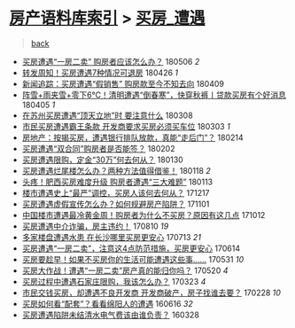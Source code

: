 [房产语料库索引](../../README.md)  > [买房_遭遇](买房_遭遇.md)
====
> [back](../README.md)

- [买房遭遇“一房二卖” 购房者应该怎么办？](http://jkwz.applinzi.com/ittc/7100135498951689222.html#%E4%B9%B0%E6%88%BF%E9%81%AD%E9%81%87%E2%80%9C%E4%B8%80%E6%88%BF%E4%BA%8C%E5%8D%96%E2%80%9D+%E8%B4%AD%E6%88%BF%E8%80%85%E5%BA%94%E8%AF%A5%E6%80%8E%E4%B9%88%E5%8A%9E%EF%BC%9F) 180506 *2* 
- [转发周知！买房遭遇7种情况可退房](http://jkwz.applinzi.com/ittc/7096220808399832071.html#%E8%BD%AC%E5%8F%91%E5%91%A8%E7%9F%A5%EF%BC%81%E4%B9%B0%E6%88%BF%E9%81%AD%E9%81%877%E7%A7%8D%E6%83%85%E5%86%B5%E5%8F%AF%E9%80%80%E6%88%BF) 180426 *1* 
- [新闻追踪：买房遭遇“假销售” 购房款至今不知去向](http://jkwz.applinzi.com/ittc/7090074220300338186.html#%E6%96%B0%E9%97%BB%E8%BF%BD%E8%B8%AA%EF%BC%9A%E4%B9%B0%E6%88%BF%E9%81%AD%E9%81%87%E2%80%9C%E5%81%87%E9%94%80%E5%94%AE%E2%80%9D+%E8%B4%AD%E6%88%BF%E6%AC%BE%E8%87%B3%E4%BB%8A%E4%B8%8D%E7%9F%A5%E5%8E%BB%E5%90%91) 180409  
- [阵雪+雨夹雪+零下6℃！清明遭遇“倒春寒”，快穿秋裤丨贷款买房有个好消息](http://jkwz.applinzi.com/ittc/7088288132992861201.html#%E9%98%B5%E9%9B%AA%2B%E9%9B%A8%E5%A4%B9%E9%9B%AA%2B%E9%9B%B6%E4%B8%8B6%E2%84%83%EF%BC%81%E6%B8%85%E6%98%8E%E9%81%AD%E9%81%87%E2%80%9C%E5%80%92%E6%98%A5%E5%AF%92%E2%80%9D%EF%BC%8C%E5%BF%AB%E7%A9%BF%E7%A7%8B%E8%A3%A4%E4%B8%A8%E8%B4%B7%E6%AC%BE%E4%B9%B0%E6%88%BF%E6%9C%89%E4%B8%AA%E5%A5%BD%E6%B6%88%E6%81%AF) 180405 *1* 
- [在苏州买房遭遇“顶天立地”时 要注意什么](http://jkwz.applinzi.com/ittc/7078061714509923335.html#%E5%9C%A8%E8%8B%8F%E5%B7%9E%E4%B9%B0%E6%88%BF%E9%81%AD%E9%81%87%E2%80%9C%E9%A1%B6%E5%A4%A9%E7%AB%8B%E5%9C%B0%E2%80%9D%E6%97%B6+%E8%A6%81%E6%B3%A8%E6%84%8F%E4%BB%80%E4%B9%88) 180308  
- [市民买房遭遇霸王条款 开发商要求买房必须买车位](http://jkwz.applinzi.com/ittc/7076155837351724043.html#%E5%B8%82%E6%B0%91%E4%B9%B0%E6%88%BF%E9%81%AD%E9%81%87%E9%9C%B8%E7%8E%8B%E6%9D%A1%E6%AC%BE+%E5%BC%80%E5%8F%91%E5%95%86%E8%A6%81%E6%B1%82%E4%B9%B0%E6%88%BF%E5%BF%85%E9%A1%BB%E4%B9%B0%E8%BD%A6%E4%BD%8D) 180303 *1* 
- [房地产：按揭买房，遭遇银行排队放款，真能“走后门”？](http://jkwz.applinzi.com/ittc/7069955914713269259.html#%E6%88%BF%E5%9C%B0%E4%BA%A7%EF%BC%9A%E6%8C%89%E6%8F%AD%E4%B9%B0%E6%88%BF%EF%BC%8C%E9%81%AD%E9%81%87%E9%93%B6%E8%A1%8C%E6%8E%92%E9%98%9F%E6%94%BE%E6%AC%BE%EF%BC%8C%E7%9C%9F%E8%83%BD%E2%80%9C%E8%B5%B0%E5%90%8E%E9%97%A8%E2%80%9D%EF%BC%9F) 180214  
- [买房遭遇“双合同”购房者是否能签？](http://jkwz.applinzi.com/ittc/7065420606751638534.html#%E4%B9%B0%E6%88%BF%E9%81%AD%E9%81%87%E2%80%9C%E5%8F%8C%E5%90%88%E5%90%8C%E2%80%9D%E8%B4%AD%E6%88%BF%E8%80%85%E6%98%AF%E5%90%A6%E8%83%BD%E7%AD%BE%EF%BC%9F) 180202  
- [买房遭遇限购，定金“30万”何去何从？](http://jkwz.applinzi.com/ittc/7064336028708373514.html#%E4%B9%B0%E6%88%BF%E9%81%AD%E9%81%87%E9%99%90%E8%B4%AD%EF%BC%8C%E5%AE%9A%E9%87%91%E2%80%9C30%E4%B8%87%E2%80%9D%E4%BD%95%E5%8E%BB%E4%BD%95%E4%BB%8E%EF%BC%9F) 180130  
- [买房遭遇烂尾楼怎么办？两种方法值得借鉴！](http://jkwz.applinzi.com/ittc/7059918998336963600.html#%E4%B9%B0%E6%88%BF%E9%81%AD%E9%81%87%E7%83%82%E5%B0%BE%E6%A5%BC%E6%80%8E%E4%B9%88%E5%8A%9E%EF%BC%9F%E4%B8%A4%E7%A7%8D%E6%96%B9%E6%B3%95%E5%80%BC%E5%BE%97%E5%80%9F%E9%89%B4%EF%BC%81) 180118 *2* 
- [头疼！肥西买房难度升级 购房者遭遇“三大难题”](http://jkwz.applinzi.com/ittc/7058160448338134027.html#%E5%A4%B4%E7%96%BC%EF%BC%81%E8%82%A5%E8%A5%BF%E4%B9%B0%E6%88%BF%E9%9A%BE%E5%BA%A6%E5%8D%87%E7%BA%A7+%E8%B4%AD%E6%88%BF%E8%80%85%E9%81%AD%E9%81%87%E2%80%9C%E4%B8%89%E5%A4%A7%E9%9A%BE%E9%A2%98%E2%80%9D) 180113  
- [楼市遭遇史上“最严”调控，买房人该何去何从？](http://jkwz.applinzi.com/ittc/7048080761771525136.html#%E6%A5%BC%E5%B8%82%E9%81%AD%E9%81%87%E5%8F%B2%E4%B8%8A%E2%80%9C%E6%9C%80%E4%B8%A5%E2%80%9D%E8%B0%83%E6%8E%A7%EF%BC%8C%E4%B9%B0%E6%88%BF%E4%BA%BA%E8%AF%A5%E4%BD%95%E5%8E%BB%E4%BD%95%E4%BB%8E%EF%BC%9F) 171217  
- [买房遭遇虚假宣传怎么办？如何规避房产陷阱？](http://jkwz.applinzi.com/ittc/7030915198515414032.html#%E4%B9%B0%E6%88%BF%E9%81%AD%E9%81%87%E8%99%9A%E5%81%87%E5%AE%A3%E4%BC%A0%E6%80%8E%E4%B9%88%E5%8A%9E%EF%BC%9F%E5%A6%82%E4%BD%95%E8%A7%84%E9%81%BF%E6%88%BF%E4%BA%A7%E9%99%B7%E9%98%B1%EF%BC%9F) 171101  
- [中国楼市遭遇最冷黄金周！购房者为什么不买房？原因有这几点](http://jkwz.applinzi.com/ittc/7023486720648152081.html#%E4%B8%AD%E5%9B%BD%E6%A5%BC%E5%B8%82%E9%81%AD%E9%81%87%E6%9C%80%E5%86%B7%E9%BB%84%E9%87%91%E5%91%A8%EF%BC%81%E8%B4%AD%E6%88%BF%E8%80%85%E4%B8%BA%E4%BB%80%E4%B9%88%E4%B8%8D%E4%B9%B0%E6%88%BF%EF%BC%9F%E5%8E%9F%E5%9B%A0%E6%9C%89%E8%BF%99%E5%87%A0%E7%82%B9) 171012  
- [买房遭遇中介诈骗，房主违约！](http://jkwz.applinzi.com/ittc/7000088149005698065.html#%E4%B9%B0%E6%88%BF%E9%81%AD%E9%81%87%E4%B8%AD%E4%BB%8B%E8%AF%88%E9%AA%97%EF%BC%8C%E6%88%BF%E4%B8%BB%E8%BF%9D%E7%BA%A6%EF%BC%81) 170810 *19* 
- [多家楼盘遭遇水患 在长沙哪里买房更安心](http://jkwz.applinzi.com/ittc/6989800583123698705.html#%E5%A4%9A%E5%AE%B6%E6%A5%BC%E7%9B%98%E9%81%AD%E9%81%87%E6%B0%B4%E6%82%A3+%E5%9C%A8%E9%95%BF%E6%B2%99%E5%93%AA%E9%87%8C%E4%B9%B0%E6%88%BF%E6%9B%B4%E5%AE%89%E5%BF%83) 170713 *21* 
- [买房遭遇“一房二卖”，注意这4点防范措施，买房更安心](http://jkwz.applinzi.com/ittc/6979066719464064004.html#%E4%B9%B0%E6%88%BF%E9%81%AD%E9%81%87%E2%80%9C%E4%B8%80%E6%88%BF%E4%BA%8C%E5%8D%96%E2%80%9D%EF%BC%8C%E6%B3%A8%E6%84%8F%E8%BF%994%E7%82%B9%E9%98%B2%E8%8C%83%E6%8E%AA%E6%96%BD%EF%BC%8C%E4%B9%B0%E6%88%BF%E6%9B%B4%E5%AE%89%E5%BF%83) 170614  
- [买房要趁早！如果不买房你的生活可能遭遇这些事……](http://jkwz.applinzi.com/ittc/6973844081158390788.html#%E4%B9%B0%E6%88%BF%E8%A6%81%E8%B6%81%E6%97%A9%EF%BC%81%E5%A6%82%E6%9E%9C%E4%B8%8D%E4%B9%B0%E6%88%BF%E4%BD%A0%E7%9A%84%E7%94%9F%E6%B4%BB%E5%8F%AF%E8%83%BD%E9%81%AD%E9%81%87%E8%BF%99%E4%BA%9B%E4%BA%8B%E2%80%A6%E2%80%A6) 170531 *10* 
- [买房大作战！遭遇“一房二卖”房产真的能归你吗？](http://jkwz.applinzi.com/ittc/6969759198647682052.html#%E4%B9%B0%E6%88%BF%E5%A4%A7%E4%BD%9C%E6%88%98%EF%BC%81%E9%81%AD%E9%81%87%E2%80%9C%E4%B8%80%E6%88%BF%E4%BA%8C%E5%8D%96%E2%80%9D%E6%88%BF%E4%BA%A7%E7%9C%9F%E7%9A%84%E8%83%BD%E5%BD%92%E4%BD%A0%E5%90%97%EF%BC%9F) 170520 *4* 
- [买房过程中遭遇石家庄限购，我该怎么办？](http://jkwz.applinzi.com/ittc/6948146393234539525.html#%E4%B9%B0%E6%88%BF%E8%BF%87%E7%A8%8B%E4%B8%AD%E9%81%AD%E9%81%87%E7%9F%B3%E5%AE%B6%E5%BA%84%E9%99%90%E8%B4%AD%EF%BC%8C%E6%88%91%E8%AF%A5%E6%80%8E%E4%B9%88%E5%8A%9E%EF%BC%9F) 170323 *4* 
- [市民交钱买房，却遭遇不良开发商 开发商破产，房子找谁去要？](http://jkwz.applinzi.com/ittc/6939747365190894596.html#%E5%B8%82%E6%B0%91%E4%BA%A4%E9%92%B1%E4%B9%B0%E6%88%BF%EF%BC%8C%E5%8D%B4%E9%81%AD%E9%81%87%E4%B8%8D%E8%89%AF%E5%BC%80%E5%8F%91%E5%95%86+%E5%BC%80%E5%8F%91%E5%95%86%E7%A0%B4%E4%BA%A7%EF%BC%8C%E6%88%BF%E5%AD%90%E6%89%BE%E8%B0%81%E5%8E%BB%E8%A6%81%EF%BC%9F) 170228 *10* 
- [买房如何看“配套”？看看绵阳人的遭遇](http://jkwz.applinzi.com/ittc/6844334188937085956.html#%E4%B9%B0%E6%88%BF%E5%A6%82%E4%BD%95%E7%9C%8B%E2%80%9C%E9%85%8D%E5%A5%97%E2%80%9D%EF%BC%9F%E7%9C%8B%E7%9C%8B%E7%BB%B5%E9%98%B3%E4%BA%BA%E7%9A%84%E9%81%AD%E9%81%87) 160616 *32* 
- [买房遭遇陷阱未结清水电气费该由谁负责？](http://jkwz.applinzi.com/ittc/6814657317937087493.html#%E4%B9%B0%E6%88%BF%E9%81%AD%E9%81%87%E9%99%B7%E9%98%B1%E6%9C%AA%E7%BB%93%E6%B8%85%E6%B0%B4%E7%94%B5%E6%B0%94%E8%B4%B9%E8%AF%A5%E7%94%B1%E8%B0%81%E8%B4%9F%E8%B4%A3%EF%BC%9F) 160328  
